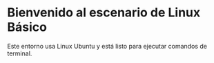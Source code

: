 # Bienvenido al escenario de Linux Básico  
Este entorno usa Linux Ubuntu y está listo para ejecutar comandos de terminal.  
